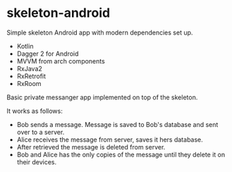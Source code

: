 # skeleton-android
Simple skeleton Android app with modern dependencies set up.
- Kotlin
- Dagger 2 for Android
- MVVM from arch components
- RxJava2
- RxRetrofit
- RxRoom

Basic private messanger app implemented on top of the skeleton.

It works as follows:
- Bob sends a message. Message is saved to Bob's database and sent over to a server.
- Alice receives the message from server, saves it hers database.
- After retrieved the message is deleted from server.
- Bob and Alice has the only copies of the message until they delete it on their devices.
